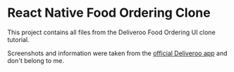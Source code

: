 # React Native Food Ordering Clone

This project contains all files from the Deliveroo Food Ordering UI clone tutorial.

Screenshots and information were taken from the [official Deliveroo app](https://deliveroo.co.uk/) and don't belong to me.
